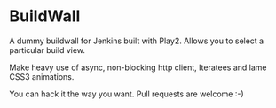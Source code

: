 BuildWall
=====================================

A dummy buildwall for Jenkins built with Play2. Allows you to select a particular build view.

Make heavy use of async, non-blocking http client, Iteratees and lame CSS3 animations.

You can hack it the way you want. Pull requests are welcome :-)
